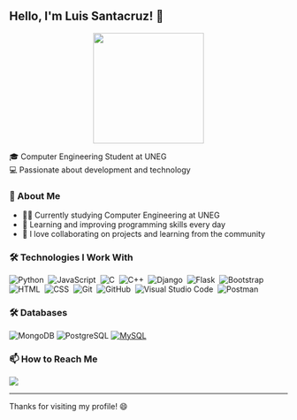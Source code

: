 ## Hello, I'm Luis Santacruz! 👋

<p align="center">
  <img src="https://i.gifer.com/XOsX.gif" width="200">
</p>

🎓 Computer Engineering Student at UNEG  
💻 Passionate about development and technology  

### 🚀 About Me

- 👨‍💻 Currently studying Computer Engineering at UNEG
- 🌱 Learning and improving programming skills every day
- 💬 I love collaborating on projects and learning from the community

### 🛠️ Technologies I Work With

![Python](https://img.shields.io/badge/-Python-05122A?style=flat&logo=python)&nbsp;
![JavaScript](https://img.shields.io/badge/-JavaScript-05122A?style=flat&logo=javascript)&nbsp;
![C](https://img.shields.io/badge/-C-05122A?style=flat&logo=C&logoColor=A8B9CC)&nbsp;
![C++](https://img.shields.io/badge/-C++-05122A?style=flat&logo=C%2B%2B&logoColor=00599C)&nbsp;
![Django](https://img.shields.io/badge/-Django-05122A?style=flat&logo=django&logoColor=092E20)&nbsp;
![Flask](https://img.shields.io/badge/-Flask-05122A?style=flat&logo=flask)&nbsp;
![Bootstrap](https://img.shields.io/badge/-Bootstrap-05122A?style=flat&logo=bootstrap&logoColor=563D7C)\
![HTML](https://img.shields.io/badge/-HTML-05122A?style=flat&logo=HTML5)&nbsp;
![CSS](https://img.shields.io/badge/-CSS-05122A?style=flat&logo=CSS3&logoColor=1572B6)&nbsp;
![Git](https://img.shields.io/badge/-Git-05122A?style=flat&logo=git)&nbsp;
![GitHub](https://img.shields.io/badge/-GitHub-05122A?style=flat&logo=github)&nbsp;
![Visual Studio Code](https://img.shields.io/badge/-Visual%20Studio%20Code-05122A?style=flat&logo=visual-studio-code&logoColor=007ACC)&nbsp;
![Postman](https://img.shields.io/badge/-Postman-000?&logo=Postman)

### 🛠️ Databases

![MongoDB](https://img.shields.io/badge/-MongoDB-000?&logo=MongoDB)
![PostgreSQL](https://img.shields.io/badge/-PostgreSQL-000?&logo=PostgreSQL)
[![MySQL](https://img.shields.io/badge/-MySQL-black?style=flat&logo=mysql&link=https://github.com/BRdhanani)](https://github.com/BRdhanani)

### 📫 How to Reach Me

<a href="mailto:luisantacruzkids@gmail.com"><img src="https://img.shields.io/badge/-luisantacruzkids@gmail.com-D14836?style=flat&logo=Gmail&logoColor=white"/></a>

---

Thanks for visiting my profile! 😄
